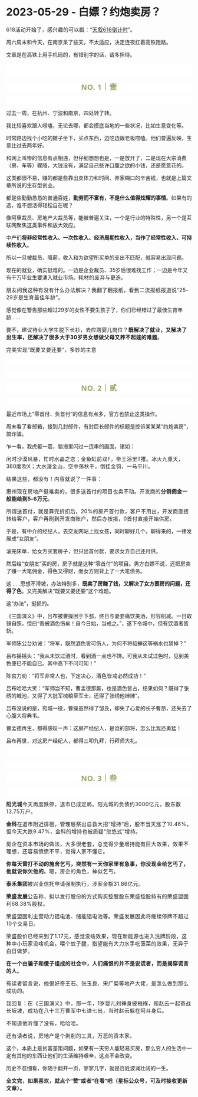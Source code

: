 # 2023-05-29 - 白嫖？约炮卖房？

<p style="visibility: visible;"><span style="letter-spacing: 0.034em; visibility: visible;">618活动开始了</span><span style="letter-spacing: 0.034em; visibility: visible;">，感兴趣的可以戳：“</span><a target="_blank" href="http://mp.weixin.qq.com/s?__biz=Mzg2OTkwNzE4MA==&amp;mid=2247491146&amp;idx=1&amp;sn=36ea9cbaf0451a9167055cc275be1c50&amp;chksm=ce94b1c9f9e338df923c585f9f7d8da4a82de759270f2aa83e366b27d79be91f400741af8e48&amp;scene=21#wechat_redirect" textvalue="生得再平凡，也是限量版" linktype="text" imgurl="" imgdata="null" data-itemshowtype="0" tab="innerlink" data-linktype="2" style="letter-spacing: 0.034em; visibility: visible;" hasload="1">天叙618倒计时</a>”<span style="letter-spacing: 0.034em; visibility: visible;">。</span></p><p style="visibility: visible;">周六周末和今天，在南京呆了些天，不太适应，决定连夜扛着高铁跑路。</p><p style="visibility: visible;">文章是在高铁上用手机码的，有错别字的话，请多担待。<br style="visibility: visible;"></p><p style="outline: 0px;font-family: system-ui, -apple-system, BlinkMacSystemFont, &quot;Helvetica Neue&quot;, &quot;PingFang SC&quot;, &quot;Hiragino Sans GB&quot;, &quot;Microsoft YaHei UI&quot;, &quot;Microsoft YaHei&quot;, Arial, sans-serif;letter-spacing: 0.544px;white-space: normal;background-color: rgb(255, 255, 255);visibility: visible;"><br style="outline: 0px;visibility: visible;"><br style="outline: 0px;visibility: visible;"></p><p style="outline: 0px;letter-spacing: 0.544px;white-space: normal;color: rgb(34, 34, 34);font-family: -apple-system-font, system-ui, &quot;Helvetica Neue&quot;, &quot;PingFang SC&quot;, &quot;Hiragino Sans GB&quot;, &quot;Microsoft YaHei UI&quot;, &quot;Microsoft YaHei&quot;, Arial, sans-serif;background-color: rgb(255, 255, 255);text-align: center;visibility: visible;"><span style="outline: 0px;font-weight: bold;line-height: 25px;color: rgb(149, 169, 103);font-size: 20px;visibility: visible;">NO. 1｜壹</span></p><p style="outline: 0px;letter-spacing: 0.544px;white-space: normal;color: rgb(34, 34, 34);font-family: -apple-system-font, system-ui, &quot;Helvetica Neue&quot;, &quot;PingFang SC&quot;, &quot;Hiragino Sans GB&quot;, &quot;Microsoft YaHei UI&quot;, &quot;Microsoft YaHei&quot;, Arial, sans-serif;background-color: rgb(255, 255, 255);text-align: center;visibility: visible;"><br style="outline: 0px;visibility: visible;"></p><p style="visibility: visible;">过去一周，在杭州、宁波和南京，四处转了转。</p><p style="visibility: visible;">我比较喜欢跟人唠嗑，无论去哪，都会摸底当地的一些状况，比如生意变化等。</p><p style="visibility: visible;">时常路边找个小吃的摊子坐下，买点东西，边吃边跟老板唠嗑。他们普遍反映，生意比过去两年好。<br style="visibility: visible;"></p><p style="visibility: visible;">和网上叫惨的信息有点相违，但仔细想想也是，一是放开了，二是现在大宗消费（房、车等）骤降，大钱没有，满足自己些许口腹之欲的小钱，还是愿意花的。</p><p style="visibility: visible;">这类都很不易，赚的都是些靠出卖体力和时间、养家糊口的辛苦钱，也就是上篇文章所说的生存型创业。<br style="visibility: visible;"></p><p style="visibility: visible;">都是些勤勤恳恳的普通百姓，<strong style="visibility: visible;">勤劳而不富有，不是什么值得炫耀的事情</strong>。如果有的选，谁不想活得轻松自在呢？</p><p style="visibility: visible;">像阿里裁员、房地产大裁员等，能被普遍关注，一个是行业的特殊性，另一个是互联网聚焦这类事件和放大效应。</p><p style="visibility: visible;">中产们<strong style="visibility: visible;">将非经常性收入、一次性收入、经济周期性收入，当作了经常性收入、可持续性收入</strong>。</p><p style="visibility: visible;">所以一旦被裁员、降薪，收入和为欲望所买单的支出不匹配，就容易出现问题。</p><p style="visibility: visible;">现在的就业，确实挺难的。一边是企业裁员、35岁后很难找工作；一边是今年又有千万毕业生要涌入就业市场。<span style="letter-spacing: 0.034em; visibility: visible;">耗材的废弃与更迭。</span></p><p style="visibility: visible;"><span style="letter-spacing: 0.034em; visibility: visible;">朋友问我这种有没有什么办法解决？我翻了翻报纸，看到二流报纸报道说“25-29岁是生育最佳年龄”。</span></p><p>感觉像在警告那些超过29岁的女性不要生孩子了，你们已经错过了最佳生育年龄……</p><p>要不，<span style="letter-spacing: 0.034em;">建议待业大学生脱下长衫，去应聘婴儿岗位？</span><strong><span style="letter-spacing: 0.034em;">既解决了就业，</span><span style="letter-spacing: 0.034em;">又解决了出生率，还解决了很多大于30岁男女想做父母又养不起娃的难题</span></strong><span style="letter-spacing: 0.034em;">。</span></p><p><span style="letter-spacing: 0.034em;">完美实现“既要又要还要”，多</span><span style="letter-spacing: 0.034em;">妙的主意<img class="rich_pages wxw-img js_img_placeholder wx_img_placeholder" data-ratio="1" data-src="https://res.wx.qq.com/t/wx_fed/we-emoji/res/v1.3.10/assets/newemoji/Yellowdog.png" data-w="128" style="display: inline-block; vertical-align: middle; background-size: cover; width: 20px !important; height: 20px !important;" data-original-style="display:inline-block;width:20px;vertical-align:middle;background-size:cover;" data-index="1" src="data:image/svg+xml,%3C%3Fxml version='1.0' encoding='UTF-8'%3F%3E%3Csvg width='1px' height='1px' viewBox='0 0 1 1' version='1.1' xmlns='http://www.w3.org/2000/svg' xmlns:xlink='http://www.w3.org/1999/xlink'%3E%3Ctitle%3E%3C/title%3E%3Cg stroke='none' stroke-width='1' fill='none' fill-rule='evenodd' fill-opacity='0'%3E%3Cg transform='translate(-249.000000, -126.000000)' fill='%23FFFFFF'%3E%3Crect x='249' y='126' width='1' height='1'%3E%3C/rect%3E%3C/g%3E%3C/g%3E%3C/svg%3E" _width="20px" alt="图片"></span></p><p style="outline: 0px;font-family: system-ui, -apple-system, BlinkMacSystemFont, &quot;Helvetica Neue&quot;, &quot;PingFang SC&quot;, &quot;Hiragino Sans GB&quot;, &quot;Microsoft YaHei UI&quot;, &quot;Microsoft YaHei&quot;, Arial, sans-serif;letter-spacing: 0.544px;white-space: normal;background-color: rgb(255, 255, 255);visibility: visible;"><br></p><p style="outline: 0px;font-family: system-ui, -apple-system, BlinkMacSystemFont, &quot;Helvetica Neue&quot;, &quot;PingFang SC&quot;, &quot;Hiragino Sans GB&quot;, &quot;Microsoft YaHei UI&quot;, &quot;Microsoft YaHei&quot;, Arial, sans-serif;letter-spacing: 0.544px;white-space: normal;background-color: rgb(255, 255, 255);visibility: visible;"><br></p><p style="outline: 0px;letter-spacing: 0.544px;white-space: normal;color: rgb(34, 34, 34);font-family: -apple-system-font, system-ui, &quot;Helvetica Neue&quot;, &quot;PingFang SC&quot;, &quot;Hiragino Sans GB&quot;, &quot;Microsoft YaHei UI&quot;, &quot;Microsoft YaHei&quot;, Arial, sans-serif;background-color: rgb(255, 255, 255);text-align: center;visibility: visible;"><span style="outline: 0px;font-weight: bold;line-height: 25px;color: rgb(149, 169, 103);font-size: 20px;visibility: visible;">NO. 2｜贰</span></p><p style="outline: 0px;letter-spacing: 0.544px;white-space: normal;color: rgb(34, 34, 34);font-family: -apple-system-font, system-ui, &quot;Helvetica Neue&quot;, &quot;PingFang SC&quot;, &quot;Hiragino Sans GB&quot;, &quot;Microsoft YaHei UI&quot;, &quot;Microsoft YaHei&quot;, Arial, sans-serif;background-color: rgb(255, 255, 255);text-align: center;visibility: visible;"><br style="outline: 0px;visibility: visible;"></p><p>最近市场上“零首付、负首付”的信息有点多，官方也禁止这类操作。<br></p><p>周末看了看邮箱，接到几封邮件，有封巨长邮件的标题是控诉某某某“约炮卖房”，搞诈骗。</p><p>乍一看，我虎躯一震，脑海里闪过一连串的画面，诸如：</p><p><span style="letter-spacing: 0.034em;">闲时沙漠风暴，忙时水晶之恋；金鱼缸前双F，帝王浴里T推。</span><span style="letter-spacing: 0.034em;">冰火九重天，360度吹X；大水漫金山，</span><span style="letter-spacing: 0.034em;">空中荡秋千，倒挂金钩，一马平川。</span></p><p><span style="letter-spacing: 0.034em;">结果这些，都没有！内容就说了一件事：</span></p><p><span style="letter-spacing: 0.034em;">惠州现在房地产挺难卖的，很多送首付的项目也卖不动。</span><span style="letter-spacing: 0.034em;">开发商的<strong>分销佣金一般能给到5-6万元</strong>。</span></p><p><span style="letter-spacing: 0.034em;"></span><span style="letter-spacing: 0.034em;">所谓送首付，就是算完折扣后，20%的房产首付款，客户不用出，开发商直接转给客户，客户再刷到开发商账户，然后办按揭，0首付直接开始供房。</span></p><p>于是，有中介的经纪人，去交友网站上找女孩，同时聊好几个，聊得来的，一律发展成“女朋友”。</p><p>滚完床单，给女方买套房子，但只出首付款，要求女方自己还月供。</p><p>然后给“女朋友”买的房，房子就是这种“零首付”的项目。男方白嫖不说，还把房卖了赚一大笔佣金，得色又得财，而女方则背上了一大笔债务。</p><p>这......思想不滑坡，办法特别多，<strong>既卖了房赚了钱，又解决了女方要房的问题，还得了色</strong>。又完美解决“既要又要还要”这个难题。</p><p>这“办法”，挺损的。<br></p><p>《三国演义》中，吕布被曹操困于下邳，终日与妻妾痛饮美酒，形容削减。一日取镜自照，惊曰“吾被酒色伤矣！自今日始，当戒之。”，遂下令城中，但有饮酒者皆斩。<br></p><p>军师陈公台劝诫：“将军，既然酒色皆可伤人，为何不将貂蝉这等祸水也禁掉？”</p><p>吕布摇摇头：“我从未饮过酒时，看到酒一点也不馋。可我从未试过色时，见到美色便已不能自已。其中高下不问可知！”</p><p>陈宫力劝：“将军非常人也，下定决心，<span style="letter-spacing: 0.578px;">酒</span><span style="letter-spacing: 0.578px;">色</span><span style="letter-spacing: 0.578px;">皆戒</span>必然成功！”</p><p>吕布哈哈大笑：“军师岂不知，曹孟德那厮，也是酒色皆占，结果如何？既得了张绣的城池，又得了大批军械粮草军士，还得了张绣他婶婶”。</p><p>吕布没说的是，宛城一役，曹操虽然得了邹氏，却失了心爱的长子曹昂，还失去了心腹大将典韦。</p><p>曹孟德再生，都得感叹一声：这房产经纪人，是谁的部将，怎么比我还勇猛！<br></p><p>吕布再世，对这房产经纪人，都得三叩九拜，行拜师大礼。</p><p style="outline: 0px;font-family: system-ui, -apple-system, BlinkMacSystemFont, &quot;Helvetica Neue&quot;, &quot;PingFang SC&quot;, &quot;Hiragino Sans GB&quot;, &quot;Microsoft YaHei UI&quot;, &quot;Microsoft YaHei&quot;, Arial, sans-serif;letter-spacing: 0.544px;white-space: normal;background-color: rgb(255, 255, 255);visibility: visible;"><br style="outline: 0px;visibility: visible;"></p><p style="outline: 0px;font-family: system-ui, -apple-system, BlinkMacSystemFont, &quot;Helvetica Neue&quot;, &quot;PingFang SC&quot;, &quot;Hiragino Sans GB&quot;, &quot;Microsoft YaHei UI&quot;, &quot;Microsoft YaHei&quot;, Arial, sans-serif;letter-spacing: 0.544px;white-space: normal;background-color: rgb(255, 255, 255);visibility: visible;"><br></p><p style="outline: 0px;letter-spacing: 0.544px;white-space: normal;color: rgb(34, 34, 34);font-family: -apple-system-font, system-ui, &quot;Helvetica Neue&quot;, &quot;PingFang SC&quot;, &quot;Hiragino Sans GB&quot;, &quot;Microsoft YaHei UI&quot;, &quot;Microsoft YaHei&quot;, Arial, sans-serif;background-color: rgb(255, 255, 255);text-align: center;visibility: visible;"><span style="outline: 0px;font-weight: bold;line-height: 25px;color: rgb(149, 169, 103);font-size: 20px;visibility: visible;">NO. 3｜叁</span></p><p style="outline: 0px;letter-spacing: 0.544px;white-space: normal;color: rgb(34, 34, 34);font-family: -apple-system-font, system-ui, &quot;Helvetica Neue&quot;, &quot;PingFang SC&quot;, &quot;Hiragino Sans GB&quot;, &quot;Microsoft YaHei UI&quot;, &quot;Microsoft YaHei&quot;, Arial, sans-serif;background-color: rgb(255, 255, 255);text-align: center;visibility: visible;"><span style="color: rgba(0, 0, 0, 0.9);font-family: mp-quote, -apple-system-font, BlinkMacSystemFont, &quot;Helvetica Neue&quot;, &quot;PingFang SC&quot;, &quot;Hiragino Sans GB&quot;, &quot;Microsoft YaHei UI&quot;, &quot;Microsoft YaHei&quot;, Arial, sans-serif;letter-spacing: 0.578px;text-align: justify;"></span><br></p><p style="letter-spacing: 0.578px;white-space: normal;"><strong>阳光城</strong>今天再度跌停，退市已成定局。<span style="letter-spacing: 0.578px;">阳光城的负债约3000亿元，</span><span style="letter-spacing: 0.578px;">股东数</span><span style="letter-spacing: 0.578px;">13.</span><span style="letter-spacing: 0.578px;">75万户。</span></p><p style="letter-spacing: 0.578px;white-space: normal;"><strong>金科</strong>在退市附近徘徊，管理层祭出自救大招“增持”后，股市当天涨了10.46%，但今天<span style="letter-spacing: 0.578px;">大跌</span><span style="letter-spacing: 0.578px;">9.47%，金科的增持也被质疑“忽悠式”增持。</span><br></p><p style="letter-spacing: 0.578px;white-space: normal;"><span style="letter-spacing: 0.578px;">房企在资本市场的做法，大多很老套，总觉得少量增持能有巨大效果，效果不理想，还容易愤愤不平，觉得人家不懂它。</span></p><p style="letter-spacing: 0.578px;white-space: normal;"><strong><span style="letter-spacing: 0.578px;"><span style="letter-spacing: 0.578px;">你每</span><span style="letter-spacing: 0.578px;">天雷打不动的施舍乞丐，突然有一天你家里有急事，你没现金给乞丐了，他就说你欠他的</span></span></strong><span style="letter-spacing: 0.578px;"><span style="letter-spacing: 0.578px;">。嗯，房企的角色，神似乞丐。</span></span></p><p style="letter-spacing: 0.578px;white-space: normal;"><strong><span style="letter-spacing: 0.578px;"><span style="letter-spacing: 0.578px;">泰禾集团</span></span></strong><span style="letter-spacing: 0.578px;"><span style="letter-spacing: 0.578px;">被兴业信托申请强制执行，涉案金额31.86亿元。</span></span></p><p style="letter-spacing: 0.578px;white-space: normal;"><strong>荣</strong><strong>盛发展</strong>公告称，拟以发行股份的方式购买控股股东荣盛控股持有的荣盛盟固利68.38%股权。<br></p><p style="letter-spacing: 0.578px;white-space: normal;">荣盛盟固利主营动力铝电池、储能铝电池等。荣盛发展因此将继续停牌不超过10个交易日。<br></p><p style="letter-spacing: 0.578px;white-space: normal;">荣盛股价已经来到了1.17元，感觉没啥效果，现在新能源也进入洗牌阶段，这种中小玩家没啥机会。喂个蚊子腿，指望能有大力水手吃菠菜的效果，无异于白日做梦。</p><p style="letter-spacing: 0.578px;white-space: normal;"><strong><span style="letter-spacing: 0.578px;">在一个由骗子和傻子组成的社会中，人们痛恨的并不是说谎者，而是揭穿谎言的人</span></strong><span style="letter-spacing: 0.578px;">。</span></p><p style="letter-spacing: 0.578px;white-space: normal;">有读者留言说，他很好奇王石、张玉良、宋广菊等地产大佬，是怎么做到那么成功的。<br></p><p style="letter-spacing: 0.578px;white-space: normal;">我回复：在《三国演义》中，那一年，1岁婴儿刘禅身披襁褓，和赵云一起奋战长坂坡，成功在八十三万曹军中七进七出，<span style="letter-spacing: 0.578px;">当时赵云躲在阿斗身后。</span></p><p style="letter-spacing: 0.578px;white-space: normal;"><span style="letter-spacing: 0.578px;">不知道他听懂了没有，哈哈哈。</span></p><p style="letter-spacing: 0.578px;white-space: normal;"><span style="letter-spacing: 0.578px;">还有读者说，房地产是个剥削的工具，万恶的资本家。</span></p><p>这个，本质上是贫富差距问题，如果有一天穷人能轻易买房，那么穷人的生活中一定有其他的东西让他们的生活维持艰辛，这点不会改变。</p><p>历史不忍细看，你随手翻开一页，寥寥几字，就是百姓波澜壮阔的一生。</p><p style="margin-bottom: 0px;"><strong style="outline: 0px;font-family: system-ui, -apple-system, BlinkMacSystemFont, &quot;Helvetica Neue&quot;, &quot;PingFang SC&quot;, &quot;Hiragino Sans GB&quot;, &quot;Microsoft YaHei UI&quot;, &quot;Microsoft YaHei&quot;, Arial, sans-serif;letter-spacing: 0.544px;white-space: normal;background-color: rgb(255, 255, 255);color: rgb(34, 34, 34);font-size: 16px;"><span style="outline: 0px;font-size: 14px;">全文完，如果喜欢，就点个“赞”或者“在看”吧（星标公众号，可及时接收更新文章）。</span></strong></p><p style="display: none;"><mp-style-type data-value="3"></mp-style-type></p>